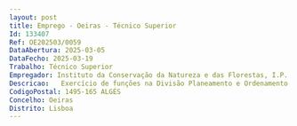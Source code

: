 ```yaml
--- 
layout: post
title: Emprego - Oeiras - Técnico Superior
Id: 133407
Ref: OE202503/0059
DataAbertura: 2025-03-05
DataFecho: 2025-03-19
Trabalho: Técnico Superior
Empregador: Instituto da Conservação da Natureza e das Florestas, I.P.
Descricao:   Exercício de funções na Divisão Planeamento e Ordenamento do Território, enquadráveis no conteúdo funcional da carreira categoria de técnico superior, com elevado grau de responsabilidade, autonomia e especialização, com possibilidade de teletrabalho   Participação na elaboração de regulamentos administrativos na área do ordenamento do território com funções de autonomia técnica   Acompanhar processos de elaboração, revisão e alteração de outros instrumentos de gestão territorial e respetivos regulamentos de gestão, com diversos graus de complexidade   Elaborar relatórios e informações de resposta a pedidos da tutela sobre políticas e programas, mobilizando contributos dos outros departamentos e assegurando a conformidade e a coerência da informação   Contribuir para a elaboração, execução e acompanhamento das estratégias, medidas de política de âmbito nacional, nos domínios da conservação da natureza e biodiversidade e das florestas  Desenvolver e ou acompanhar a produção e a divulgação de estudos e análises relevantes para o acompanhamento da implementação de políticas, em particular em áreas temáticas associadas ao ordenamento do território e conservação da natureza   Execução de outras atividades de apoio  geral ou especializado nas áreas de atuação comuns e operativas do serviço.
CodigoPostal: 1495-165 ALGÉS
Concelho: Oeiras
Distrito: Lisboa
--- 
```

